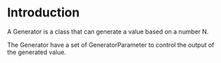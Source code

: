 # Introduction #

A Generator is a class that can generate a value based on a number N.

The Generator have a set of GeneratorParameter to control the output of the generated value.